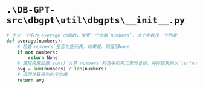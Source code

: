# `.\DB-GPT-src\dbgpt\util\dbgpts\__init__.py`

```py
# 定义一个名为`average`的函数，接受一个参数`numbers`，这个参数是一个列表
def average(numbers):
    # 检查`numbers`是否为空列表，如果是，则返回None
    if not numbers:
        return None
    # 使用内置函数`sum()`计算`numbers`列表中所有元素的总和，并将结果除以`len(numbers)`得到平均值
    avg = sum(numbers) / len(numbers)
    # 返回计算得到的平均值
    return avg
```